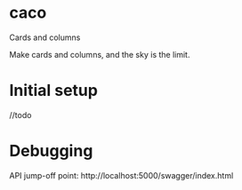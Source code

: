 # caco
Cards and columns

Make cards and columns, and the sky is the limit.

# Initial setup
//todo

# Debugging
API jump-off point: http://localhost:5000/swagger/index.html